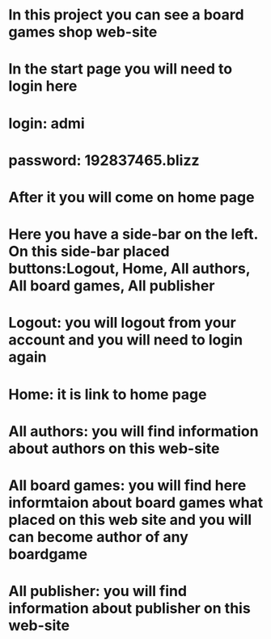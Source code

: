 # In this project you can see a board games shop web-site
# In the start page you will need to login here
# login: admi
# password: 192837465.blizz
# After it you will come on home page
# Here you have a side-bar on the left. On this side-bar placed buttons:Logout, Home, All authors, All board games, All publisher
# Logout: you will logout from your account and you will need to login again
# Home: it is link to home page
# All authors: you will find information about authors on this web-site
# All board games: you will find here informtaion about board games what placed on this web site and you will can become author of any boardgame
# All publisher: you will find information about publisher on this web-site
